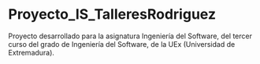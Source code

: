 # Proyecto_IS_TalleresRodriguez
Proyecto desarrollado para la asignatura Ingeniería del Software, del tercer curso del grado de Ingeniería del Software, de la UEx (Universidad de Extremadura).
